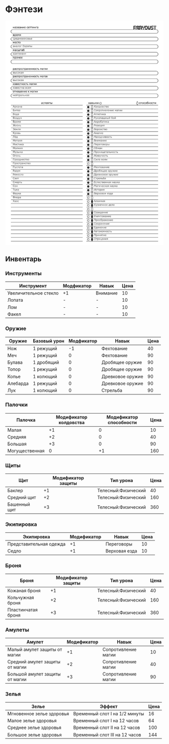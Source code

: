 # Фэнтези
 
![Фэнтези страница 1](img/fantasy_1.png)

## Инвентарь

### Инструменты

Инструмент | Модфикатор | Навык | Цена
---|---|---|---
Увеличительное стекло | +1 | Внимание | 10
Лопата | - | - | 10
Лом | - | - | 10
Факел | - | - | 10

### Оружие

Оружие | Базовый урон | Модфикатор | Навык | Цена
---|---|---|---|---
Нож | 1 режущий | -1 | Фехтование | 40
Меч | 1 режущий | 0 | Фехтование | 90
Булава | 1 дробящий | 0 | Дробящее оружие | 90
Топор | 1 режущий | 0 | Дробящее оружие | 90
Копье | 1 колющий | 0 | Древковое оружие | 90
Алебарда | 1 режущий | 0 | Древковое оружие | 90
Лук | 1 колющий | 0 | Стрельба | 90

### Палочки

Палочка | Модификатор колдовства | Модификатор способности | Цена
---|---|---|---
Малая | +1 | 0 | 10
Средняя | +2 | 0 | 40
Большая | +3 | 0 | 90
Могущественная | 0 | +1 | 160

### Щиты

Щит | Модификатор защиты | Тип урона | Цена
---|---|---|---
Баклер | +1 | Телесный:Физический | 40
Средний щит | +2 | Телесный:Физический | 160
Башенный щит | +3 | Телесный:Физический | 360

### Экипировка

Экипировка | Модификатор | Навык | Цена
---|---|---|---
Представительная одежда | +1 | Переговоры | 10
Седло | +1 | Верховая езда | 10

### Броня

Броня | Модификатор защиты | Тип урона | Цена
---|---|---|---
Кожаная броня | +1 | Телесный:Физический | 40
Кольчужная броня | +2 | Телесный:Физический | 160
Пластинчатая броня | +3 | Телесный:Физический | 360

### Амулеты

Амулет | Модификатор | Навык | Цена
---|---|---|---
Малый амулет защиты от магии | +1 | Сопротивление магии | 10
Средний амулет защиты от магии | +2 | Сопротивление магии | 40
Большой амулет защиты от магии | +3 | Сопротивление магии | 90

### Зелья

Зелье | Эффект | Цена
---|---|---
Мгновенное зелье здоровья | Временный слот I на 1/2 минуты | 16
Малое зелье здоровья | Временный слот I на 12 часов | 64
Среднее зелье здоровья | Временный слот II на 12 часов | 100
Большое зелье здоровья | Временный слот III на 12 часов | 144